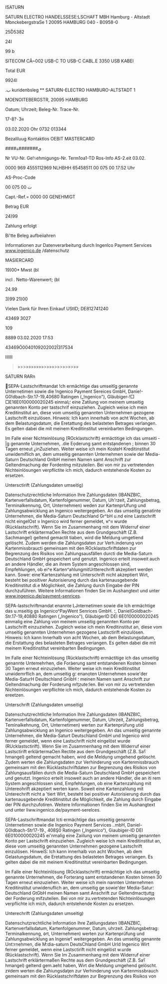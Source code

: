 ISATURN

SATURN ELECTRO HANDELSSESE؛LSCHAFT  MBH
Hamburg  -  Altstadt
MbnckebergstraSe  1
20095  HAMBURG
040  -  Β0958-0

25Ď5382

ا24

99  b

SITECOM
CÂ~002  USB-C  TO  USB-C  CABL.E
3350  USB  KABEl

Total  EUR

99ا24

.ب  kuridenbsleg  **
SATURN-ELECTRO
HAMBURO-ALTSTADT
1

MOENOITEBERGSTR,
20095  HAMBURG

Oatum;
Uhrzeit;
Beleg-Nr.
Trace-Nr.

17-8?٠3ฅ

03.02.2020
Ohr
0732
013344

Bezaliluug
Kontaktlos
OEBIT MASTERCARD

####ي#######ة

Nr
VU-Nr.
Ge!١ehmigungs-Nr.
Term1oa1-TD
Ros-Info
AS-2.eit  03.02.

0000 969
4555112969
NLHBHH
65458511
00  075  00
17:52  Uhr

AS-Proc-Code

00 075 00 ت

Capt.-Ref.=  0000
00  GENEHMIGT

Betrag  EUR

24)99

Zahlung  erfolgt

Bi'tte  Beleg  aufbeiiahren

Informationen  zur
Datenverarbeitung  durch
Ingenlco  Payment
Services  www.ingenico.de
/datenschutz

MASIERCARD

19)00*  Mwst  (bl

incl .
Netto-Warenwert;  (bl

24.99

3)99
21)00

Vielen  Dank
für  Ihren  Einkauf
UStID;  DE812741240

43469  3027

109

8889  03.02.2020  17:53

43469Ö0040109202002Î317534

اااااا

>»>>»»»»»»»>»»»>»>»>»>»»

SATURN
RARn

SEPA-Lastschriftmandat
!ch ermächtige das umseitîg genannte Unternetimen sowie die
!ngenico Payment Sereices GmbH, Danie!-G0!dbach-Str.17-19,40680
Ratingen („!ngenico"), Gläubiger-!□ □Ε16Ε0100000020245  einmal¡؛
eine Zatilung von meinem umseitig genannten Konto per tastschrif
einzuziehen. Zugleich  weise  ich  mein  Kreditinstitut an,  diese vom
umseitig genannten Unternehmen gezogene Lastschrift einzulösen.
Hinweis:  Ich  kann  innerhalb  von  acht  Wochen,  ab  dem
Belastungsdatum, die Eretattung des belasteten Betrages verlangen.
Es  gelten  dabei  die  mit  meinem  Kreditinstitut  vereinbarten
Bedingungen.

Im  Falle einer Nichteinlösung  (ROcklastschrift) ermäctitige  ich  das
umseiti
-|g genannte Unternehmen, .die Eọderung şamt entstạndenẹn
; binnen 30 Tagen erneut ¿inZuziehen. Weiter weise ich mein
KosteH
Kreditinstitut unwidemiflich an, dem umseitig genannten Unternehmen
sowie der Media-Saturn  Deutschland  GnlbH  meinen  Namen  samt
Anschrift zur Geltendmachung der Fordentng  mitzuteilen.  Bei von
mir zu vertretenden Nichteinlösungen verpflictite ich mich, dadurch
entstehende Kosten zu ersetzen.

Untersctirift (Zahlungsdaten umseitig)

Datenschutzrechtliche Information
Ihre  Zahlungsdaten  (IBANZBIC,  Kartenverfallsdatum,
Kartenfolgenummer,  Datum,  Uh'rzeit,  Zahlungsbetrag,
Terminalkennung, Ort,  Unternehmen) weden zur KartenprUfung und
Zahlungsabwicklung  an  Ingenico weitergegeben. An das umseitig
genatinte Unternehmen,  die Media-Saturn  Deutschland  Gr^bH  u.nd
eine Lastschrift nicht eingelOst
ท
Ingenico wird ferner gemeldet, พ^ท
wurde (Rücklastschrift). Wenn Sie im Zusammenhang mit dem
Widerruf einer Lastschrift erklärtermaOen  Rechte aus dem
Grundgeschäft (Z.B.
Sachmangel) geltend gemactit tiaben, wird die
Meldung umgetiend gelöscht. Zudem werden die Zahlungsdaten zur
Verh.inderung  von Kartenmissbraucti gemeinsam  mit den
ROcklastscfiriftdaten  zur  Begrenzung  des  Risikos  von
Zahlungsausfällen durcti die Media-Saturn Deutschland GmbH
gespeichert und genutzt. Ingenico erteilt insoweit auch an andere
Händler, die an ihrem System angẹschlossẹn sind,  Empfehlungen,
ob ei^e Karten^ahlungmitUrtterechrift akzeptiert werdẹn kann. Sowe؛
eine'Kartenzahlung mit Unterschrift nicht akzeptiert Wirt, besteht bei
positiver Autorisierung  durch  das  kartenausgebende Kreditinstitut
di.e Möglichkeit,  die Zahlung durch  Eingabe der PIN  durchzuführen.
Weitere  Informationen  finden  Sie  im  Aushangtext  und  unter
www.ingenico.de/payment-senrices.

SEPA-lastschriftmandat
enannte  LJnternetimen  sowie  die
Ich  ermächtige  das  u.mseitig  gs
Ingenico^PayWent Senrices GmbH.
؛,  DanieỊGoldbach-Str.17-19,40880
Ratingen („Ingenico"),  GläubigerID DEI 6Ε0100000020245 einmalig
eine Zahlung von meinem umseitig genannten  Konto per Lastschrift
einzuziehen.  Zugleich  weise  ich  mein  Kreditinstitut an,  diese vom
umseitig genannten Unternehmen gezogene Lastsctirift einzulösen.
Hinweis:  Ich  kann  Innerhalb  von  acht  Wochen,  ab  dem
Belastungsdatum, die Erstattung des belasteten Betrages veriangen.
Es  gelten  dabei  die  mit  meinem  Kreditinstitut  vereinbarten
Bedingungen.

Im  Falle  einer Nichteinlösung (Rücklastschrift)  ermäctitige  ich  das
umseitig genannte Untemehrhen, die Foràerung samt entstandenen
Kosten binnen 30 Tagen  erneut einzuziehen. Weiter weise ich  mein
Kreditinstitut unwidemrflich an, dem umseitig g؛
enanọten Unternehmen
sowie'der Media-SaturH  Deuitschland  GriibH
؛  meinen  Namen  samt
Anschrift zur Geltendmachung der Forderung  m!ţzute؛len.  Bei von
mir zu vertretenden Nichteinlösungen verpflichte ich mich, dadurch
entstehende Kosten zu  ereetzen.

Unterschrift (Zahlungsdaten umseitig)

Datenschutzrechtliche Information
Ihre  Zahlungsdaten  (IBANZBIC,  Kartenverfallsdatum,
Kartenfolgenummer,  Datum,  Uhrzeit,  Zahlungsbetrag,
Teminalkehnung, Ort, Unternetimen) werten zur Kartenprüfung utid
Zahlungsabwicklung  an  Ingenico weitergegeben. An  das umseitig
genannte Unternehmen, die Media-Saturt Deutschland  GmbH  und
Ingenico wird ferner gemeldet, wenn eine Lastschrift nicht eingelöst
wurde  (RUcklastsctirift).  Wenn  Sie  im  Zusammenhang  mit  dem
Widerruf  einer  Lastsctirift  erklärtermaOen  Rectite  aus  dem
Grundgeschäft (Ζ.Β. Sa؟hmangel) geltend gemacht haben, wird die
Meldụng umgehend gelöscht. Zụdem werten die Zahlungsdaten zur
Verhinderung  von  Kartenmissbrauch  gemeinsam  mit  den
Rücklastschriftdaten  zur  Begrenzung  des  Risikos  von
Zahlungsausfällen  durch  die  Media-Saturn  Deutschland  GmbH
gespeichert und  genutzt.  Ingenico erteilt insoweit auch an  andere
Händler,  die an  iti rem  System angeschlossen  sind,  Empfehlungen,
ob eine Kartenzahlung mit Untereohrift akzeptiert werten kann. Soweit
eine Kartenzahlung mit Unterechrift nicht a
'tiert Wirt, besteht bei
positiver Autorisierung durch  das kartenausgebende  Kreditinstitut
die Möglichkeit, die Zahlung durch  Eingabe der PIN  durchzufotiren.
Weitere  Informationen  finden  Sie  im  Aushangtext  und  unter
liww.ingenico.de/payment-serelces.

SEPA-Lastschriftmandat
Icti  ermächtige  das  umseitig  genannte  Unternetimen  sowie  die
Ingẹnico Payment Services ..mbH, Daniel-G0ldbach-Str17-19., 408Ş0
Ratingen („Ingenico“), Giaubiger-ID DEI 6Ε0100000020245 ei'nmalig
eine Zaiilung von meinem umseitig genannten Konto per Lastschrift
einzuziehen.  Zugleich weise  Ich  mein  Kreditinstitut an,  diese vom
umseitig genannten Unternehmen gezogene Lastschrift einzulösen.
HinweiS:  Ich  kann  innerhalb  von  acht  Wochen,  ab  dem
Gelastungsdatum, die Eretattung des belasteten Betrages veriangen.
Es  gelten  dabei  die  mit  meinem  Kreditinstitut  vereinbarten
Bedingungen.

Im  Falle einer Nichteinlösung  (ROcklastschrlft)  ermächtige ich  das
umseitig genannte Unternehmen, die Forterang samt entstandenen
Kosten binnen 30 Tagen  erneut einzuziehen. Weiter weise ich mein
nannten Unternehmen
Kreditinstitut unwidenuflich an, dem umseitig ge
sowie'der Media-Satur؛ Deutschland GtGbH
meinen  Namen  samt
Anschrift zur Geltendmactţutţg der Forderung  mifzuteilen.  Bei von
mir zu.vertretenden Nichteinlösungen verpflichte ich mich, dadurch
entstehende Kosten zu  ersetzen.

Unterechrift (Zahlungsdaten umseitig)

Datenschutzrechtliche Information
Ihre  Zatilungsdaten  (IBANZBIC,  Kartenverfallsdatum,
Kartenfolgenummer,  Datum,  uhrzeit.  Zahlungsbetrag:
Terminalkennung, ٥rt, Unternehmen) werten zur Kartenprüfung und
Zahlungsabwicklung an  Ingenie؟ weitergegeben. An  das umseitig
genannte Unt؛rnehmen, die M؛dia-saturn DeutsChland GmbH Urld
Ingenico Wirt ferner gemeldet, wenn eine Lastsctirift nicht eingelöst
w.urde  (Rücklastschrift).  Wenn  Sie  Im  Zusammenhang  mit  dem
Widerruf  einer  Lastschrift  erklärtermaßen  Rechte  aus  dem
Grundgeschäft (Ζ.Β. Sa؟hmangel) geltend gem.aeht haben, Wirt die
Meldung umgehend gelöscht. z٧dem werten die Zahiungsdaţen zur
Verhinderung  von  Kartenmissbrauch  gemeinsam  mit  den
Rücklastschriftdaten  zur  Begrenzung  des  Risikos  von

